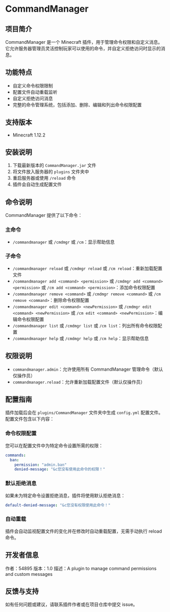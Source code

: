 # CommandManager

## 项目简介
CommandManager 是一个 Minecraft 插件，用于管理命令权限和自定义消息。它允许服务器管理员灵活控制玩家可以使用的命令，并自定义拒绝访问时显示的消息。

## 功能特点
- 自定义命令权限限制
- 配置文件自动重载监听
- 自定义拒绝访问消息
- 完整的命令管理系统，包括添加、删除、编辑和列出命令权限配置

## 支持版本
- Minecraft 1.12.2

## 安装说明
1. 下载最新版本的 `CommandManager.jar` 文件
2. 将文件放入服务器的 `plugins` 文件夹中
3. 重启服务器或使用 `/reload` 命令
4. 插件会自动生成配置文件

## 命令说明
CommandManager 提供了以下命令：

### 主命令
- `/commandmanager` 或 `/cmdmgr` 或 `/cm`：显示帮助信息

### 子命令
- `/commandmanager reload` 或 `/cmdmgr reload` 或 `/cm reload`：重新加载配置文件
- `/commandmanager add <command> <permission>` 或 `/cmdmgr add <command> <permission>` 或 `/cm add <command> <permission>`：添加命令权限配置
- `/commandmanager remove <command>` 或 `/cmdmgr remove <command>` 或 `/cm remove <command>`：删除命令权限配置
- `/commandmanager edit <command> <newPermission>` 或 `/cmdmgr edit <command> <newPermission>` 或 `/cm edit <command> <newPermission>`：编辑命令权限配置
- `/commandmanager list` 或 `/cmdmgr list` 或 `/cm list`：列出所有命令权限配置
- `/commandmanager help` 或 `/cmdmgr help` 或 `/cm help`：显示帮助信息

## 权限说明
- `commandmanager.admin`：允许使用所有 CommandManager 管理命令（默认仅操作员）
- `commandmanager.reload`：允许重新加载配置文件（默认仅操作员）

## 配置指南
插件加载后会在 `plugins/CommandManager` 文件夹中生成 `config.yml` 配置文件。配置文件包含以下内容：

### 命令权限配置
您可以在配置文件中为特定命令设置所需的权限：
```yaml
commands:
  ban:
    permission: "admin.ban"
    denied-message: "&c您没有使用此命令的权限！"
```

### 默认拒绝消息
如果未为特定命令设置拒绝消息，插件将使用默认拒绝消息：
```yaml
default-denied-message: "&c您没有权限使用此命令！"
```

### 自动重载
插件会自动监视配置文件的变化并在修改时自动重载配置，无需手动执行 reload 命令。

## 开发者信息
作者：54895
版本：1.0
描述：A plugin to manage command permissions and custom messages

## 反馈与支持
如有任何问题或建议，请联系插件作者或在项目仓库中提交 issue。
